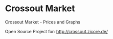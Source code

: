 # Crossout Market
Crossout Market - Prices and Graphs

Open Source Project for: http://crossout.zicore.de/
